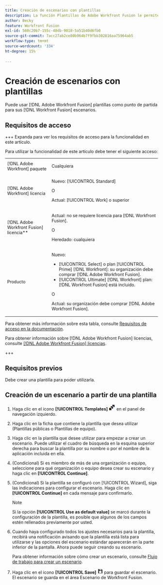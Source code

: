 ```yaml
---
title: Creación de escenarios con plantillas
description: La función Plantillas de Adobe Workfront Fusion le permite crear y utilizar plantillas existentes como punto de partida para sus escenarios de Workfront Fusion.
author: Becky
feature: Workfront Fusion
exl-id: 560c20b7-155c-40db-9018-5a51b40d6fb0
source-git-commit: 7acc27ab2ce80b964b7f9fbb302816aa75964ab5
workflow-type: tm+mt
source-wordcount: '334'
ht-degree: 15%

---
```


# Creación de escenarios con plantillas

Puede usar [!DNL Adobe Workfront Fusion] plantillas como punto de partida para sus [!DNL Workfront Fusion] escenarios.

## Requisitos de acceso

+++ Expanda para ver los requisitos de acceso para la funcionalidad en este artículo.

Para utilizar la funcionalidad de este artículo debe tener el siguiente acceso:

<table style="table-layout:auto">
 <col> 
 <col> 
 <tbody> 
  <tr> 
   <td role="rowheader">[!DNL Adobe Workfront] paquete</td> 
   <td> <p>Cualquiera</p> </td> 
  </tr> 
  <tr data-mc-conditions=""> 
   <td role="rowheader">[!DNL Adobe Workfront] licencia</td> 
   <td> <p>Nuevo: [!UICONTROL Standard]</p><p>O</p><p>Actual: [!UICONTROL Work] o superior</p> </td> 
  </tr> 
  <tr> 
   <td role="rowheader">[!DNL Adobe Workfront Fusion] licencia**</td> 
   <td>
   <p>Actual: no se requiere licencia para [!DNL Workfront Fusion].</p>
   <p>O</p>
   <p>Heredado: cualquiera </p>
   </td> 
  </tr> 
  <tr> 
   <td role="rowheader">Producto</td> 
   <td>
   <p>Nuevo:</p> <ul><li>[!UICONTROL Select] o plan [!UICONTROL Prime] [!DNL Workfront]: su organización debe comprar [!DNL Adobe Workfront Fusion].</li><li>[!UICONTROL Ultimate] [!DNL Workfront] plan: [!DNL Workfront Fusion] está incluido.</li></ul>
   <p>O</p>
   <p>Actual: su organización debe comprar [!DNL Adobe Workfront Fusion].</p>
   </td> 
  </tr>
 </tbody> 
</table>

Para obtener más información sobre esta tabla, consulte [Requisitos de acceso en la documentación](/help/workfront-fusion/references/licenses-and-roles/access-level-requirements-in-documentation.md).

Para obtener información sobre [!DNL Adobe Workfront Fusion] licencias, consulte [[!DNL Adobe Workfront Fusion] licencias](/help/workfront-fusion/set-up-and-manage-workfront-fusion/licensing-operations-overview/license-automation-vs-integration.md).

+++

## Requisitos previos

Debe crear una plantilla para poder utilizarla.

## Creación de un escenario a partir de una plantilla

1. Haga clic en el icono **[!UICONTROL Templates]** ![](assets/templates-icon.png) en el panel de navegación izquierdo.
1. Haga clic en la ficha que contiene la plantilla que desea utilizar (Plantillas públicas o Plantillas de equipo).
1. Haga clic en la plantilla que desee utilizar para empezar a crear un escenario. Puede utilizar el cuadro de búsqueda en la esquina superior derecha para buscar la plantilla por su nombre o por el nombre de la aplicación incluida en ella.
1. (Condicional) Si es miembro de más de una organización o equipo, seleccione para qué organización o equipo desea crear su escenario y haga clic en **[!UICONTROL Continue]**.
1. (Condicional) Si la plantilla se configuró con [!UICONTROL Wizard], siga las indicaciones para configurar el escenario. Haga clic en **[!UICONTROL Continue]** en cada mensaje para confirmarlo.

   >[!NOTE]
   >
   >Si la opción **[!UICONTROL Use as default value]** se marcó durante la configuración de la plantilla, es posible que algunos de los campos estén rellenados previamente por usted.

1. Cuando haya configurado todos los ajustes necesarios para la plantilla, recibirá una notificación avisando que la plantilla está lista para utilizarse y las opciones del escenario estándar aparecerán en la parte inferior de la pantalla. Ahora puede seguir creando su escenario.

   Para obtener información sobre cómo crear un escenario, consulte [Flujo de trabajo para crear un escenario](/help/workfront-fusion/create-scenarios/plan-a-scenario/create-a-scenario-workflow.md).

1. Haga clic en el icono **[!UICONTROL Save]** ![](assets/save-icon.png) para guardar el escenario. El escenario se guarda en el área Escenario de Workfront Fusion.
